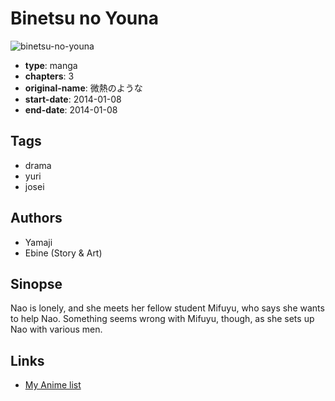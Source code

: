 # Binetsu no Youna

![binetsu-no-youna](https://cdn.myanimelist.net/images/manga/3/149676.jpg)

-   **type**: manga
-   **chapters**: 3
-   **original-name**: 微熱のような
-   **start-date**: 2014-01-08
-   **end-date**: 2014-01-08

## Tags

-   drama
-   yuri
-   josei

## Authors

-   Yamaji
-   Ebine (Story & Art)

## Sinopse

Nao is lonely, and she meets her fellow student Mifuyu, who says she wants to help Nao. Something seems wrong with Mifuyu, though, as she sets up Nao with various men.

## Links

-   [My Anime list](https://myanimelist.net/manga/86197/Binetsu_no_Youna)
